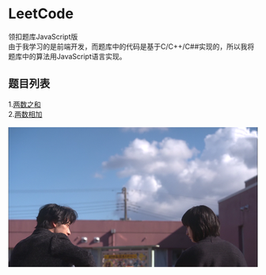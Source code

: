 # LeetCode
领扣题库JavaScript版  
由于我学习的是前端开发，而题库中的代码是基于C/C++/C##实现的，所以我将题库中的算法用JavaScript语言实现。
## 题目列表
1.[两数之和](https://github.com/ByMySide0527/LeetCode/blob/master/notes/q&1%20%E4%B8%A4%E6%95%B0%E4%B9%8B%E5%92%8C.md)  
2.[两数相加](https://github.com/ByMySide0527/LeetCode/blob/master/notes/q%26a2%20%E4%B8%A4%E6%95%B0%E7%9B%B8%E5%8A%A0.md)
<br/><br/>![晨星闪闪，你发光的样子](https://github.com/ByMySide0527/LeetCode/blob/master/images/20180509103103_cfmar.png)
